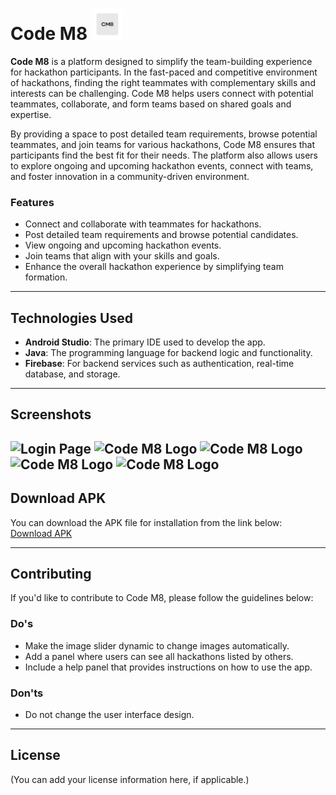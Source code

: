 # Code M8 <img src="assests/CM8.png" alt="Code M8 Logo" width="50" height="50">

**Code M8** is a platform designed to simplify the team-building experience for hackathon participants. In the fast-paced and competitive environment of hackathons, finding the right teammates with complementary skills and interests can be challenging. Code M8 helps users connect with potential teammates, collaborate, and form teams based on shared goals and expertise.

By providing a space to post detailed team requirements, browse potential teammates, and join teams for various hackathons, Code M8 ensures that participants find the best fit for their needs. The platform also allows users to explore ongoing and upcoming hackathon events, connect with teams, and foster innovation in a community-driven environment.

### Features
- Connect and collaborate with teammates for hackathons.
- Post detailed team requirements and browse potential candidates.
- View ongoing and upcoming hackathon events.
- Join teams that align with your skills and goals.
- Enhance the overall hackathon experience by simplifying team formation.

---

## Technologies Used

- **Android Studio**: The primary IDE used to develop the app.
- **Java**: The programming language for backend logic and functionality.
- **Firebase**: For backend services such as authentication, real-time database, and storage.

---

## Screenshots
![Login Page](assests/1.png)
![Code M8 Logo](assests/2.png)
![Code M8 Logo](assests/3.png)
![Code M8 Logo](assests/4.png)
![Code M8 Logo](assests/5.png)
---

## Download APK

You can download the APK file for installation from the link below:
[Download APK](assests/cm8.apk)

---

## Contributing

If you'd like to contribute to Code M8, please follow the guidelines below:

### Do's
- Make the image slider dynamic to change images automatically.
- Add a panel where users can see all hackathons listed by others.
- Include a help panel that provides instructions on how to use the app.

### Don'ts
- Do not change the user interface design.

---

## License

(You can add your license information here, if applicable.)
